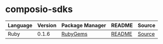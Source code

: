 # composio-sdks

|Language|Version|Package Manager|README|Source|
|-|-|-|-|-|
|Ruby|0.1.6|[RubyGems](https://rubygems.org/gems/composio/versions/0.1.6)|[README](https://github.com/konfig-dev/composio-sdks/tree/HEAD/ruby#readme)|[Source](https://github.com/konfig-dev/composio-sdks/tree/HEAD/ruby)|